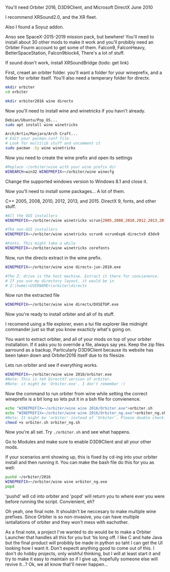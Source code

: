 You'll need Orbiter 2016, D3D9Client, and Microsoft DirectX June 2010

I recommend XRSound2.0, and the XR fleet.

Also I found a Soyuz addon.

Anso see SpaceX-2015-2019 mission pack, but bewhere! You'll need to install
about 30 other mods to make it work and you'll probibly need an Orbiter Fourm
account to get some of them. Falcon9, FalconHeavy, BetterSpaceStation, Falcon9block4,
There's a lot of stuff.

If sound dosn't work, install XRSoundBridge (todo: get link)

First, creaet an orbiter folder. you'll want a folder for your wineprefix, and
a folder for orbiter itself. You'll also need a temperary folder for directx.

```sh
mkdir orbiter
cd orbiter
```

```sh
mkdir orbiter2016 wine directx
```

Now you'll need to install wine and winetricks if you havn't already.

```sh
Debian/Ubuntu/Pop_OS...
sudo apt install wine winetricks

Arch/Artix/Manjaro/Arch Craft...
# Edit your pacman.conf file.
# Look for multilib stuff and uncomment it
sudo pacman -Sy wine winetricks
```

Now you need to create the wine prefix and open its settings

```sh
#Replace ~/orbiter/wine with your wine prefix dir
WINEARCH=win32 WINEPREFIX=~/orbiter/wine winecfg
```

Change the supported windows version to Windows 8.1 and close it.

Now you'll need to install some packages... A lot of them.

C++ 2005, 2008, 2010, 2012, 2013, and 2015. DirectX 9, fonts, and other stuff.

```sh
#All the GUI installers
WINEPREFIX=~/orbiter/wine winetricks vcrun{2005,2008,2010,2012,2013,2015}

#The non-GUI installers
WINEPREFIX=~/orbiter/wine winetricks vcrun6 vcrun6sp6 directx9 d3dx9

#Fonts. This might take a while
WINEPREFIX=~/orbiter/wine winetricks corefonts
```

Now, run the directx extract in the wine prefix.

```sh
WINEPREFIX=~/orbiter/wine wine directx-jun-2010.exe

#The Z: drive is the host machine. Extract it there for convienence.
# If you use my directory layout, it would be in
# Z:\home\<USERNAME>\orbiter\directx
```

Now run the extracted file

```sh
WINEPREFIX=~/orbiter/wine wine directx/DXSETUP.exe
```

Now you're ready to install orbiter and all of its stuff.

I recomend using a file explorer, even a tui file explorer like midnight commander
just so that you know exacticly what's going on.

You want to extract orbiter, and all of your mods on top of your orbiter
installation. If it asks you to override a file, always say yes. Keep the zip files
aarround as a backup, Particularly D3D9Client because its website has been taken
down and Orbiter2016 itself due to its filesize.

Lets run orbiter and see if everything works.

```sh
WINEPREFIX=~/orbiter/wine wine 2016/orbiter.exe
#Note: This is teh DirectX7 version of orbiter.
#Note: it might be 'Orbiter.exe'. I don't remember :(
```
Now the command to run orbiter from wine while setting the correct wineprefix is a bit
long so lets put it in a bsh file for convienence.

```sh
echo "WINEPREFIX=~/orbiter/wine wine 2016/Orbiter.exe">orbiter.sh
echo "WINEPREFIX=~/orbiter/wine wine 2016/Orbiter_ng.exe">orbiter_ng.sh
#Note: It might be 'orbiter' instead of 'Orbiter'. Please double check.
chmod +x orbiter.sh orbiter_ng.sh
```

Now you're all set. Try `./orbiter.sh` and see what happens.

Go to Modules and make sure to enable D3D9Client and all your other mods.

If your scenarios arnt showing up, this is fixed by cd-ing into your orbiter install
and then running it. You can make the bash file do this for you as well:

```sh
pushd ~/orbiter/2016
WINEPREFIX=~/orbiter/wine wine orbiter_ng.exe
popd
```

'pushd' will cd into orbiter and 'popd' will return you to where ever you were before
running the script. Convienient, eh?

Oh yeah, one final note. It shouldn't be neccesary to make multiple wine prefixes.
Since Orbiter is so non-invasive, you can have multiple isntallations of orbiter and
they won't mess with eachother.

As a final note, a project I've wanted to do would be to make a Orbiter Launcher that
handles all this for you but 'tis long off. I like C and hate Java but the final product
will probibly be made in python so taht I can get the UI looking how I want it.
Don't expectt anything good to come out of this. I don't do hobby projects, only wishful
thinking, but I will at least start it and try to make it easy to maintain so if I give up,
hopefully someone else will revive it...? Ok, we all know that'll never happen...

